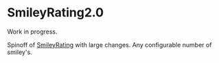 # SmileyRating2.0
Work in progress.

Spinoff of [SmileyRating](https://github.com/sujithkanna/SmileyRating) with large changes. Any configurable number of smiley's.
